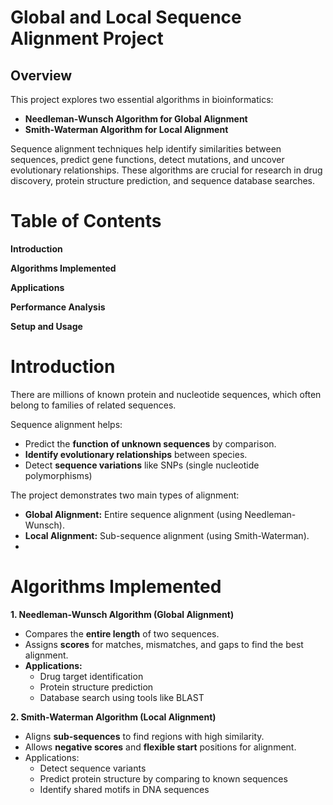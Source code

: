 
# Global and Local Sequence Alignment Project
## Overview
This project explores two essential algorithms in bioinformatics:

 - **Needleman-Wunsch Algorithm for Global Alignment**
 - **Smith-Waterman Algorithm for Local Alignment**

Sequence alignment techniques help identify similarities between sequences, predict gene functions, detect mutations, and uncover evolutionary relationships. These algorithms are crucial for research in drug discovery, protein structure prediction, and sequence database searches.

# Table of Contents
**Introduction**

**Algorithms Implemented**

**Applications**

**Performance Analysis**

**Setup and Usage**

# Introduction
There are millions of known protein and nucleotide sequences, which often belong to families of related sequences.

Sequence alignment helps:
 - Predict the **function of unknown sequences** by comparison.
 - **Identify evolutionary relationships** between species.
 - Detect **sequence variations** like SNPs (single nucleotide polymorphisms)

The project demonstrates two main types of alignment:
- **Global Alignment:** Entire sequence alignment (using Needleman-Wunsch).
- **Local Alignment:** Sub-sequence alignment (using Smith-Waterman).
- 
# Algorithms Implemented
**1. Needleman-Wunsch Algorithm (Global Alignment)**

- Compares the **entire length** of two sequences.
- Assigns **scores** for matches, mismatches, and gaps to find the best alignment.
- **Applications:**
  - Drug target identification
  - Protein structure prediction
  - Database search using tools like BLAST

**2. Smith-Waterman Algorithm (Local Alignment)**

- Aligns **sub-sequences** to find regions with high similarity.
- Allows **negative scores** and **flexible start** positions for alignment.
- Applications:
  - Detect sequence variants
  - Predict protein structure by comparing to known sequences
  - Identify shared motifs in DNA sequences
